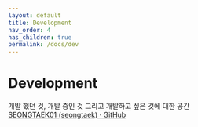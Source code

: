 ```yaml
---
layout: default
title: Development 
nav_order: 4
has_children: true
permalink: /docs/dev
---
```


# Development
개발 했던 것, 개발 중인 것 그리고 개발하고 싶은 것에 대한 공간  
[SEONGTAEK01 (seongtaek) · GitHub](https://github.com/SEONGTAEK01)
